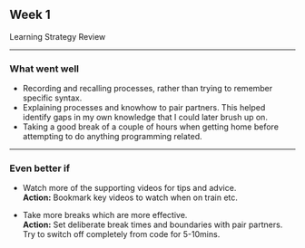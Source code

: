 ## Week 1
Learning Strategy Review

-----------------------
### What went well
- Recording and recalling processes, rather than trying to remember specific syntax.
- Explaining processes and knowhow to pair partners. This helped identify gaps in my own knowledge that I could later brush up on.
- Taking a good break of a couple of hours when getting home before attempting to do anything programming related.


-----------------------
### Even better if

- Watch more of the supporting videos for tips and advice.  
**Action:** Bookmark key videos to watch when on train etc.

- Take more breaks which are more effective.   
**Action:** Set deliberate break times and boundaries with pair partners. Try to switch off completely from code for 5-10mins.
